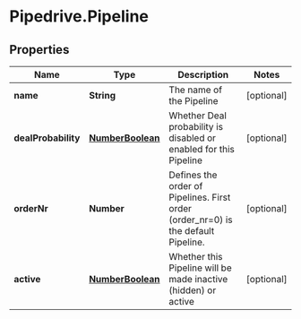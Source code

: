 # Pipedrive.Pipeline

## Properties

Name | Type | Description | Notes
------------ | ------------- | ------------- | -------------
**name** | **String** | The name of the Pipeline | [optional] 
**dealProbability** | [**NumberBoolean**](NumberBoolean.md) | Whether Deal probability is disabled or enabled for this Pipeline | [optional] 
**orderNr** | **Number** | Defines the order of Pipelines. First order (order_nr&#x3D;0) is the default Pipeline. | [optional] 
**active** | [**NumberBoolean**](NumberBoolean.md) | Whether this Pipeline will be made inactive (hidden) or active | [optional] 


